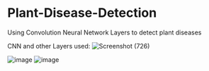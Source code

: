 # Plant-Disease-Detection
Using Convolution Neural Network Layers to detect plant diseases

CNN and other Layers used: ![Screenshot (726)](https://github.com/user-attachments/assets/9b429acb-99c0-4a57-b042-29e0765e7f64)


![image](https://github.com/user-attachments/assets/1502e677-8529-4a27-8f4a-387eb1a7b4ad)
![image](https://github.com/user-attachments/assets/4e7538f6-4062-45d7-9dc7-4594ed1d09a0)
